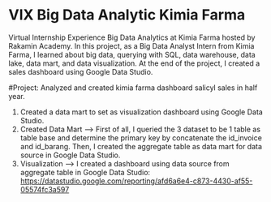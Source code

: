 # VIX Big Data Analytic Kimia Farma

Virtual Internship Experience Big Data Analytics at Kimia Farma hosted by Rakamin Academy. In this project, as a Big Data Analyst Intern from Kimia Farma, I learned about big data, querying with SQL, data warehouse, data lake, data mart, and data visualization. At the end of the project, I created a sales dashboard using Google Data Studio.

#Project: Analyzed and created kimia farma dashboard salicyl sales in half year.
1. Created a data mart to set as visualization dashboard using Google Data Studio.
2. Created Data Mart --> First of all, I queried the 3 dataset to be 1 table as table base and determine the primary key by concatenate the id_invoice and id_barang. Then, I created the aggregate table as data mart for data source in Google Data Studio.
3. Visualization --> I created a dashboard using data source from aggregate table in Google Data Studio:
                     https://datastudio.google.com/reporting/afd6a6e4-c873-4430-af55-05574fc3a597
